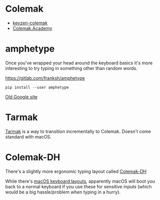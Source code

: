 
# Colemak

- [keyzen-colemak](https://first20hours.github.io/keyzen-colemak/)
- [Colemak.Academy](https://colemak.academy)


# amphetype

Once you've wrapped your head around the keyboard basics it's more interesting to try typing in something other than random words.

<https://gitlab.com/franksh/amphetype>

```shell
pip install --user amphetype
```

[Old Google site](https://code.google.com/archive/p/amphetype/)


# Tarmak

[Tarmak](https://forum.colemak.com/topic/1858-learn-colemak-in-steps-with-the-tarmak-layouts/) is a way to transition incrementally to Colemak. Doesn't come standard with macOS.


# Colemak-DH

There's a slightly more ergonomic typing layout called [Colemak-DH](https://colemakmods.github.io/mod-dh/)

While there's [macOS keyboard layouts](https://github.com/ColemakMods/mod-dh/tree/master/macOS), apparently macOS will boot you back to a normal keyboard if you use these for sensitive inputs (which would be a big hassle/problem when typing in a hurry).